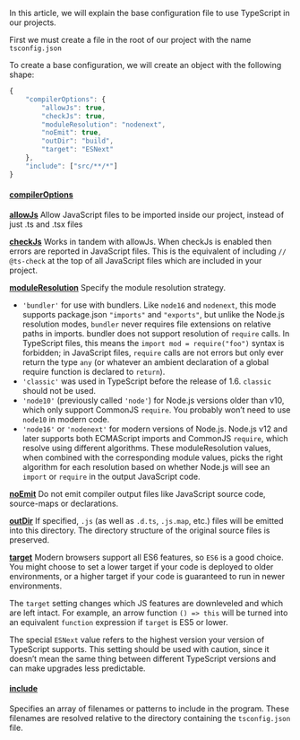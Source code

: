 In this article, we will explain the base configuration file to use TypeScript in our projects.

First we must create a file in the root of our project with the name ```tsconfig.json```

To create a base configuration, we will create an object with the following shape:

```javascript
{
	"compilerOptions": {
		"allowJs": true,
		"checkJs": true,
		"moduleResolution": "nodenext",
		"noEmit": true,
		"outDir": "build",
		"target": "ESNext"
	},
	"include": ["src/**/*"]
}
```

#### [compilerOptions](https://www.typescriptlang.org/tsconfig#compilerOptions)

**[allowJs](https://www.typescriptlang.org/tsconfig#allowJs)**
Allow JavaScript files to be imported inside our project, instead of just .ts and .tsx files

**[checkJs](https://www.typescriptlang.org/tsconfig#checkJs)**
Works in tandem with allowJs. When checkJs is enabled then errors are reported in JavaScript files. This is the equivalent of including ```// @ts-check``` at the top of all JavaScript files which are included in your project.

**[moduleResolution](https://www.typescriptlang.org/tsconfig#moduleResolution)**
Specify the module resolution strategy.

- ```'bundler'``` for use with bundlers. Like ```node16``` and ```nodenext```, this mode supports package.json ```"imports"``` and ```"exports"```, but unlike the Node.js resolution modes, ```bundler``` never requires file extensions on relative paths in imports.
bundler does not support resolution of ```require``` calls. In TypeScript files, this means the ```import mod = require("foo")``` syntax is forbidden; in JavaScript files, ```require``` calls are not errors but only ever return the type ```any``` (or whatever an ambient declaration of a global require function is declared to ```return```).
- ```'classic'``` was used in TypeScript before the release of 1.6. ```classic``` should not be used.
- ```'node10'``` (previously called ```'node'```) for Node.js versions older than v10, which only support CommonJS ```require```. You probably won’t need to use ```node10``` in modern code.
- ```'node16'``` or ```'nodenext'``` for modern versions of Node.js. Node.js v12 and later supports both ECMAScript imports and CommonJS ```require```, which resolve using different algorithms. These moduleResolution values, when combined with the corresponding module values, picks the right algorithm for each resolution based on whether Node.js will see an ```import``` or ```require``` in the output JavaScript code.

**[noEmit](https://www.typescriptlang.org/tsconfig#noEmit)**
Do not emit compiler output files like JavaScript source code, source-maps or declarations.

**[outDir](https://www.typescriptlang.org/tsconfig#outDir)**
If specified, ```.js``` (as well as ```.d.ts```, ```.js.map```, etc.) files will be emitted into this directory. The directory structure of the original source files is preserved.


**[target](https://www.typescriptlang.org/tsconfig#target)**
Modern browsers support all ES6 features, so ```ES6``` is a good choice. You might choose to set a lower target if your code is deployed to older environments, or a higher target if your code is guaranteed to run in newer environments.

The ```target``` setting changes which JS features are downleveled and which are left intact. For example, an arrow function ```() => this``` will be turned into an equivalent ```function``` expression if ```target``` is ES5 or lower.

The special ```ESNext``` value refers to the highest version your version of TypeScript supports. This setting should be used with caution, since it doesn’t mean the same thing between different TypeScript versions and can make upgrades less predictable.

#### [include](https://www.typescriptlang.org/tsconfig#include)
Specifies an array of filenames or patterns to include in the program. These filenames are resolved relative to the directory containing the ```tsconfig.json``` file.